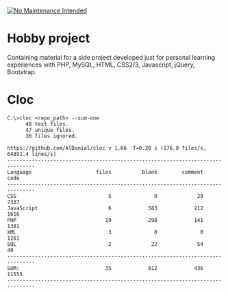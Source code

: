[![No Maintenance Intended](http://unmaintained.tech/badge.svg)](http://unmaintained.tech/)

# Hobby project

Containing material for a side project developed just for personal learning experiences with PHP, MySQL, HTML, CSS2/3, Javascript, jQuery, Bootstrap.

# Cloc
```
C:\>cloc <repo_path> --sum-one
      48 text files.
      47 unique files.
      36 files ignored.

https://github.com/AlDanial/cloc v 1.66  T=0.20 s (176.0 files/s, 64891.4 lines/s)
-------------------------------------------------------------------------------
Language                     files          blank        comment           code
-------------------------------------------------------------------------------
CSS                              5              9             29           7337
JavaScript                       6            583            212           1616
PHP                             19            298            141           1301
XML                              3              0              0           1261
SQL                              2             22             54             40
-------------------------------------------------------------------------------
SUM:                            35            912            436          11555
-------------------------------------------------------------------------------
```
